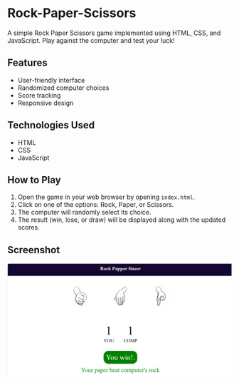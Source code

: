 # Rock-Paper-Scissors
A simple Rock Paper Scissors game implemented using HTML, CSS, and JavaScript. Play against the computer and test your luck!

## Features

- User-friendly interface
- Randomized computer choices
- Score tracking
- Responsive design

## Technologies Used

- HTML
- CSS
- JavaScript

## How to Play

1. Open the game in your web browser by opening `index.html`.
2. Click on one of the options: Rock, Paper, or Scissors.
3. The computer will randomly select its choice.
4. The result (win, lose, or draw) will be displayed along with the updated scores.

## Screenshot
![Rock Paper Scissors Game Screenshot](images/screenshot.png)
